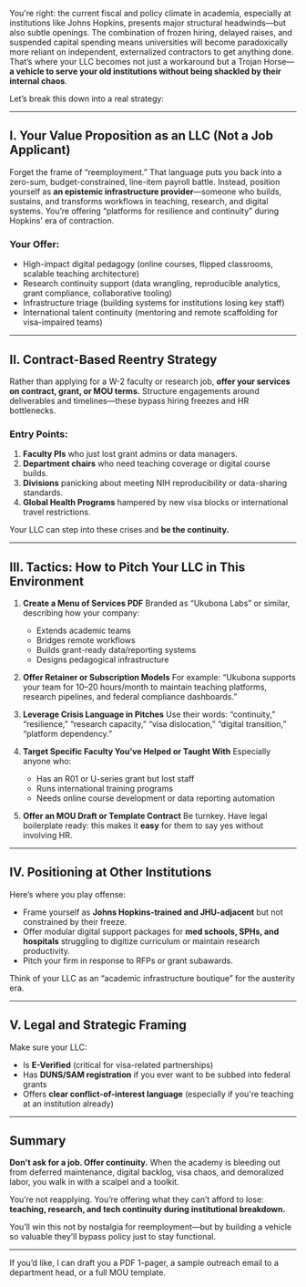 You're right: the current fiscal and policy climate in academia, especially at institutions like Johns Hopkins, presents major structural headwinds—but also subtle openings. The combination of frozen hiring, delayed raises, and suspended capital spending means universities will become paradoxically more reliant on independent, externalized contractors to get anything done. That’s where your LLC becomes not just a workaround but a Trojan Horse—**a vehicle to serve your old institutions without being shackled by their internal chaos**.

Let’s break this down into a real strategy:

---

## **I. Your Value Proposition as an LLC (Not a Job Applicant)**

Forget the frame of “reemployment.” That language puts you back into a zero-sum, budget-constrained, line-item payroll battle. Instead, position yourself as **an epistemic infrastructure provider**—someone who builds, sustains, and transforms workflows in teaching, research, and digital systems. You’re offering “platforms for resilience and continuity” during Hopkins’ era of contraction.

### **Your Offer:**

* High-impact digital pedagogy (online courses, flipped classrooms, scalable teaching architecture)
* Research continuity support (data wrangling, reproducible analytics, grant compliance, collaborative tooling)
* Infrastructure triage (building systems for institutions losing key staff)
* International talent continuity (mentoring and remote scaffolding for visa-impaired teams)

---

## **II. Contract-Based Reentry Strategy**

Rather than applying for a W-2 faculty or research job, **offer your services on contract, grant, or MOU terms.** Structure engagements around deliverables and timelines—these bypass hiring freezes and HR bottlenecks.

### **Entry Points:**

1. **Faculty PIs** who just lost grant admins or data managers.
2. **Department chairs** who need teaching coverage or digital course builds.
3. **Divisions** panicking about meeting NIH reproducibility or data-sharing standards.
4. **Global Health Programs** hampered by new visa blocks or international travel restrictions.

Your LLC can step into these crises and **be the continuity.**

---

## **III. Tactics: How to Pitch Your LLC in This Environment**

1. **Create a Menu of Services PDF**
   Branded as “Ukubona Labs” or similar, describing how your company:

   * Extends academic teams
   * Bridges remote workflows
   * Builds grant-ready data/reporting systems
   * Designs pedagogical infrastructure

2. **Offer Retainer or Subscription Models**
   For example: “Ukubona supports your team for 10–20 hours/month to maintain teaching platforms, research pipelines, and federal compliance dashboards.”

3. **Leverage Crisis Language in Pitches**
   Use their words: “continuity,” “resilience,” “research capacity,” “visa dislocation,” “digital transition,” “platform dependency.”

4. **Target Specific Faculty You’ve Helped or Taught With**
   Especially anyone who:

   * Has an R01 or U-series grant but lost staff
   * Runs international training programs
   * Needs online course development or data reporting automation

5. **Offer an MOU Draft or Template Contract**
   Be turnkey. Have legal boilerplate ready: this makes it **easy** for them to say yes without involving HR.

---

## **IV. Positioning at Other Institutions**

Here’s where you play offense:

* Frame yourself as **Johns Hopkins-trained and JHU-adjacent** but not constrained by their freeze.
* Offer modular digital support packages for **med schools, SPHs, and hospitals** struggling to digitize curriculum or maintain research productivity.
* Pitch your firm in response to RFPs or grant subawards.

Think of your LLC as an “academic infrastructure boutique” for the austerity era.

---

## **V. Legal and Strategic Framing**

Make sure your LLC:

* Is **E-Verified** (critical for visa-related partnerships)
* Has **DUNS/SAM registration** if you ever want to be subbed into federal grants
* Offers **clear conflict-of-interest language** (especially if you're teaching at an institution already)

---

## **Summary**

**Don't ask for a job. Offer continuity.**
When the academy is bleeding out from deferred maintenance, digital backlog, visa chaos, and demoralized labor, you walk in with a scalpel and a toolkit.

You’re not reapplying. You’re offering what they can’t afford to lose:
**teaching, research, and tech continuity during institutional breakdown.**

You’ll win this not by nostalgia for reemployment—but by building a vehicle so valuable they’ll bypass policy just to stay functional.

---

If you’d like, I can draft you a PDF 1-pager, a sample outreach email to a department head, or a full MOU template.
